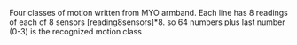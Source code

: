 Four classes of motion written from MYO armband.
Each line has 8 readings of each of 8 sensors [reading8sensors]*8. so 64 numbers plus last number (0-3) is the recognized motion class
